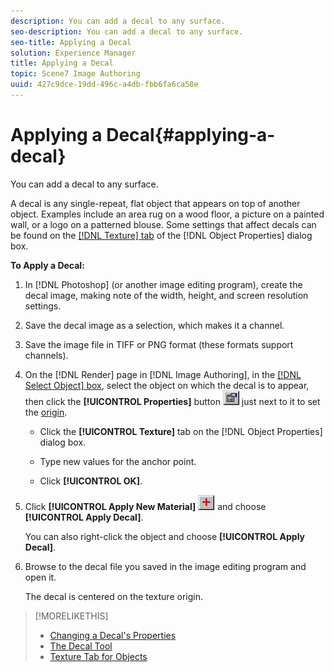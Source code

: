```yaml
---
description: You can add a decal to any surface.
seo-description: You can add a decal to any surface.
seo-title: Applying a Decal
solution: Experience Manager
title: Applying a Decal
topic: Scene7 Image Authoring
uuid: 427c9dce-19dd-496c-a4db-fbb6fa6ca58e
---
```


# Applying a Decal{#applying-a-decal}

You can add a decal to any surface.

A decal is any single-repeat, flat object that appears on top of another object. Examples include an area rug on a wood floor, a picture on a painted wall, or a logo on a patterned blouse. Some settings that affect decals can be found on the [ [!DNL Texture] tab](../../../c-vat-obj-pg/c-vat-abt-obj-prop/c-vat-3d-obj-prop/c-vat-3d-flow-obj-prop/c-vat-text-tab-obj.md#concept-81d47c5bdaf64427a222acfee3e6d557) of the [!DNL Object Properties] dialog box.

**To Apply a Decal:** 

1. In [!DNL Photoshop] (or another image editing program), create the decal image, making note of the width, height, and screen resolution settings.
1. Save the decal image as a selection, which makes it a channel.
1. Save the image file in TIFF or PNG format (these formats support channels).
1. On the [!DNL Render] page in [!DNL Image Authoring], in the [ [!DNL Select Object] box](../../../c-vat-gs/c-vat-sel-obj/c-vat-sel-object-box.md#concept-d127c6efaabd436a96c02f36a7bce6ac), select the object on which the decal is to appear, then click the **[!UICONTROL Properties]** button ![](assets/finger.png) just next to it to set the [origin](../../../c-vat-obj-pg/c-vat-abt-obj-prop/c-vat-3d-obj-prop/c-vat-3d-flow-obj-prop/c-vat-text-tab-obj.md#concept-81d47c5bdaf64427a222acfee3e6d557).

    * Click the **[!UICONTROL Texture]** tab on the [!DNL Object Properties] dialog box. 
    
    * Type new values for the anchor point. 
    * Click **[!UICONTROL OK]**.

1. Click **[!UICONTROL Apply New Material]** ![](assets/new_material.png) and choose **[!UICONTROL Apply Decal]**.

   You can also right-click the object and choose **[!UICONTROL Apply Decal]**. 

1. Browse to the decal file you saved in the image editing program and open it.

   The decal is centered on the texture origin.

>[!MORELIKETHIS]
>
>* [Changing a Decal's Properties](../../../c-vat-rend-pg/c-vat-rend-obj/c-vat-decals/t-vat-decal-prop.md#task-287527f44dbe405285fb2f55af65107b)
>* [The Decal Tool](../../../c-vat-rend-pg/c-vat-rend-tools/c-vat-decal-tool.md#concept-359ac0b7c4ee42ddb104f9d12c01d596)
>* [Texture Tab for Objects](../../../c-vat-obj-pg/c-vat-abt-obj-prop/c-vat-3d-obj-prop/c-vat-3d-flow-obj-prop/c-vat-text-tab-obj.md#concept-81d47c5bdaf64427a222acfee3e6d557)
